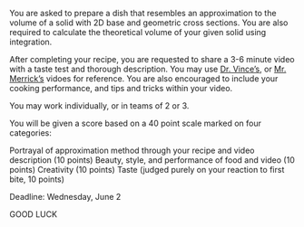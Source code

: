 You are asked to prepare a dish that resembles an approximation to the volume of a solid with 2D base and geometric cross sections. You are also required to calculate the theoretical volume of your given solid using integration.

After completing your recipe, you are requested to share a 3-6 minute video with a taste test and thorough description. You may use <a href="https://drive.google.com/file/d/1lgmIvdLAB8bP-I9BFeY5zqiO0uGjhP0V/view?usp=sharing">Dr. Vince’s</a>, or <a href="https://drive.google.com/file/d/1E3T25-3Uy4rBvck6k4NuuAfgNY9HRlTT/view?usp=sharing">Mr. Merrick’s</a> vidoes for reference. You are also encouraged to include your cooking performance, and tips and tricks within your video.

You may work individually, or in teams of 2 or 3.

You will be given a score based on a 40 point scale marked on four categories:

Portrayal of approximation method through your recipe and video description (10 points)
Beauty, style, and performance of food and video (10 points)
Creativity (10 points)
Taste (judged purely on your reaction to first bite, 10 points)

Deadline: Wednesday, June 2

GOOD LUCK
